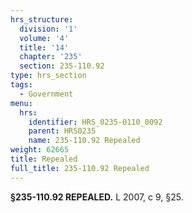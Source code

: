 ```yaml
---
hrs_structure:
  division: '1'
  volume: '4'
  title: '14'
  chapter: '235'
  section: 235-110.92
type: hrs_section
tags:
  - Government
menu:
  hrs:
    identifier: HRS_0235-0110_0092
    parent: HRS0235
    name: 235-110.92 Repealed
weight: 62665
title: Repealed
full_title: 235-110.92 Repealed
---
```

**§235-110.92 REPEALED.** L 2007, c 9, §25.